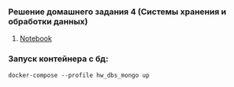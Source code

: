 ### Решение домашнего задания 4 (Системы хранения и обработки данных)
1. [Notebook](Выборка_и_агрегация_данных_в_MongoDB.ipynb)



### Запуск контейнера с бд:
```
docker-compose --profile hw_dbs_mongo up
```